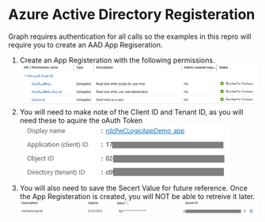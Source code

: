 # Azure Active Directory Registeration
Graph requires authentication for all calls so the examples in this repro will require you to create an AAD App Regiseration.

1. Create an App Registeration with the following permissions.<br>
![AppPerms](/assets/AppRegPerms.jpg)
2. You will need to make note of the Client ID and Tenant ID, as you will need these to aquire the oAuth Token
![AppPerms](/assets/AppRegDetails1.jpg)
3. You will also need to save the Secert Value for future reference.  Once the App Registeration is created, you will NOT be able to retreive it later.
![AppPerms](/assets/AppRegDetails2.jpg)



